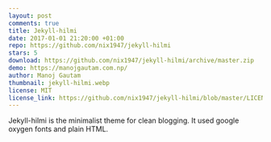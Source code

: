 ```yaml
---
layout: post
comments: true
title: Jekyll-hilmi
date: 2017-01-01 21:20:00 +01:00
repo: https://github.com/nix1947/jekyll-hilmi
stars: 5
download: https://github.com/nix1947/jekyll-hilmi/archive/master.zip
demo: https://manojgautam.com.np/
author: Manoj Gautam
thumbnail: jekyll-hilmi.webp
license: MIT
license_link: https://github.com/nix1947/jekyll-hilmi/blob/master/LICENSE.md
---
```


Jekyll-hilmi is the minimalist theme for clean blogging. It used google oxygen fonts and plain HTML.
